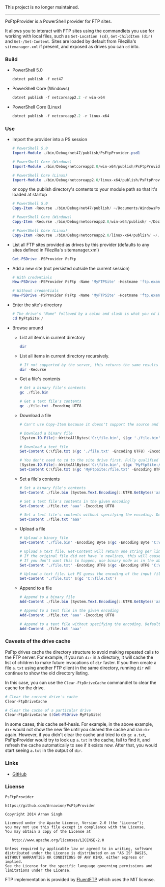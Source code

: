 This project is no longer maintained.

---

PsFtpProvider is a PowerShell provider for FTP sites.

It allows you to interact with FTP sites using the commandlets you use for working with local files, such as `Set-Location (cd)`, `Get-ChildItem (dir)` and `Get-/Set-Content`. Sites are loaded by default from Filezilla's `sitemanager.xml` if present, and exposed as drives you can `cd` into.


### Build

- PowerShell 5.0

	```powershell
	dotnet publish -f net47
	```

- PowerShell Core (Windows)

	```powershell
	dotnet publish -f netcoreapp2.2 -r win-x64
	```

- PowerShell Core (Linux)

	```powershell
	dotnet publish -f netcoreapp2.2 -r linux-x64
	```


### Use

* Import the provider into a PS session

	```powershell
	# PowerShell 5.0
	Import-Module ./bin/Debug/net47/publish/PsFtpProvider.psd1

	# PowerShell Core (Windows)
	Import-Module ./bin/Debug/netcoreapp2.0/win-x64/publish/PsFtpProvider.psd1

	# PowerShell Core (Linux)
	Import-Module ./bin/Debug/netcoreapp2.0/linux-x64/publish/PsFtpProvider.psd1
	```

	or copy the publish directory's contents to your module path so that it's loaded at startup

	```powershell
	# PowerShell 5.0
	Copy-Item -Recurse ./bin/Debug/net47/publish/ ~/Documents/WindowsPowerShell/Modules/PsFtpProvider

	# PowerShell Core (Windows)
	Copy-Item -Recurse ./bin/Debug/netcoreapp2.0/win-x64/publish/ ~/Documents/PowerShell/Modules/PsFtpProvider

	# PowerShell Core (Linux)
	Copy-Item -Recurse ./bin/Debug/netcoreapp2.0/linux-x64/publish/ ~/.local/share/powershell/Modules/PsFtpProvider
	```

* List all FTP sites provided as drives by this provider (defaults to any sites defined in Filezilla's sitemanager.xml)

	```powershell
	Get-PSDrive -PSProvider PsFtp
	```

* Add a new site (not persisted outside the current session)

	```powershell
	# With credentials
	New-PSDrive -PSProvider PsFtp -Name 'MyFTPSite' -Hostname 'ftp.example.com' -Port 21 -Root / -Credential $(Get-Credential)

	# Without credentials
	New-PSDrive -PSProvider PsFtp -Name 'MyFTPSite' -Hostname 'ftp.example.com' -Port 21 -Root /
	```

* Enter the site's directory

	```powershell
	# The drive's "Name" followed by a colon and slash is what you cd into, just like you would cd into C:\
	cd MyFtpSite:/
	```

* Browse around

	* List all items in current directory

		```powershell
		dir
		```

	* List all items in current directory recursively.

		```powershell
		# If not supported by the server, this returns the same results as without the -Recurse switch
		dir -Recurse
		```

	* Get a file's contents

		```powershell
		# Get a binary file's contents
		gc ./file.bin

		# Get a text file's contents
		gc ./file.txt -Encoding UTF8
		```

	* Download a file

		```powershell
		# Can't use Copy-Item because it doesn't support the source and target being different providers.

		# Download a binary file
		[System.IO.File]::WriteAllBytes('C:\file.bin', $(gc './file.bin'))

		# Download a text file
		Set-Content C:\file.txt $(gc './file.txt' -Encoding UTF8) -Encoding UTF8

		# You don't need to cd to the site drive first. Fully qualified paths work too.
		[System.IO.File]::WriteAllBytes('C:\file.bin', $(gc 'MyFtpSite:/file.bin'))
		Set-Content C:\file.txt $(gc 'MyFtpSite:/file.txt' -Encoding UTF8) -Encoding UTF8
		```

	* Set a file's contents

		```powershell
		# Set a binary file's contents
		Set-Content ./file.bin [System.Text.Encoding]::UTF8.GetBytes('aaa')

		# Set a text file's contents in the given encoding
		Set-Content ./file.txt 'aaa' -Encoding UTF8

		# Set a text file's contents without specifying the encoding. Defaults to UTF-8.
		Set-Content ./file.txt 'aaa'
		```

	* Upload a file

		```powershell
		# Upload a binary file
		Set-Content './file.bin' -Encoding Byte $(gc -Encoding Byte 'C:\file.bin')

		# Upload a text file. Get-Content will return one string per line and Set-Content will add a `n at the end of each.
		# If the original file did not have `n newlines, this will cause the file on the server to be different from the local file.
		# If you don't want this to happen, use binary mode as in the above example
		Set-Content './file.txt' -Encoding UTF8 $(gc -Encoding UTF8 'C:\file.txt')

		# Upload a text file. Let PS guess the encoding of the input file. Output encoding still defaults to UTF8 and each line is terminated with a `n.
		Set-Content './file.txt' $(gc 'C:\file.txt')
		```

	* Append to a file

		```powershell
		# Append to a binary file
		Add-Content ./file.bin [System.Text.Encoding]::UTF8.GetBytes('aaa')

		# Append to a text file in the given encoding
		Add-Content ./file.txt 'aaa' -Encoding UTF8

		# Append to a text file without specifying the encoding. Defaults to UTF-8.
		Add-Content ./file.txt 'aaa'
		```


### Caveats of the drive cache

PsFtp drives cache the directory structure to avoid making repeated calls to the FTP server. For example, if you run `dir` in a directory, it will cache the list of children to make future invocations of `dir` faster. If you then create a file `a.txt` using another FTP client in the same directory, running `dir` will continue to show the old directory listing.

In this case, you can use the `Clear-FtpDriveCache` commandlet to clear the cache for the drive.

```powershell
# Clear the current drive's cache
Clear-FtpDriveCache

# Clear the cache of a particular drive
Clear-FtpDriveCache $(Get-PSDrive MyFtpSite)
```

In some cases, this cache self-heals. For example, in the above example, `dir` would not show the new file until you cleared the cache and ran `dir` again. However, if you didn't clear the cache and tried to do ```gc a.txt```, PsFtpProvider would try to look up `a.txt` in the cache, fail to find it, and refresh the cache automatically to see if it exists now. After that, you would start seeing `a.txt` in the output of `dir`.


### Links

* [GitHub](https://github.com/Arnavion/PsFtpProvider)


### License

```
PsFtpProvider

https://github.com/Arnavion/PsFtpProvider

Copyright 2014 Arnav Singh

Licensed under the Apache License, Version 2.0 (the "License");
you may not use this file except in compliance with the License.
You may obtain a copy of the License at

   http://www.apache.org/licenses/LICENSE-2.0

Unless required by applicable law or agreed to in writing, software
distributed under the License is distributed on an "AS IS" BASIS,
WITHOUT WARRANTIES OR CONDITIONS OF ANY KIND, either express or implied.
See the License for the specific language governing permissions and
limitations under the License.
```

FTP implementation is provided by [FluentFTP](https://github.com/robinrodricks/FluentFTP) which uses the MIT license.
